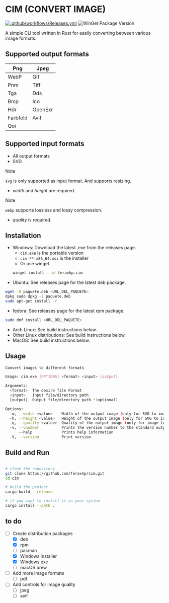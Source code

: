 # CIM (CONVERT IMAGE)

[![.github/workflows/Releases.yml](https://github.com/feraxhp/cim/actions/workflows/Releases.yml/badge.svg)](https://github.com/feraxhp/cim/actions/workflows/Releases.yml)
![WinGet Package Version](https://img.shields.io/winget/v/feraxhp.cim?style=flat&color=green)

A simple CLI tool written in Rust for easily converting between various image formats.

## Supported output formats

| Png      | Jpeg     |
| -------- | -------- |
| WebP     | Gif      |
| Pnm      | Tiff     |
| Tga      | Dds      |
| Bmp      | Ico      |
| Hdr      | OpenExr  |
| Farbfeld | Avif     |
| Qoi      |          |

## Supported input formats

- All output formats
- SVG

> [!Note]
> `svg` is only supported as input format.
> And supports resizing.
> - _width_ and _height_ are required.

> [!Note]
> `webp` supports lossless and lossy compression.
>  - _quality_ is required.

## Installation

- Windows: Download the latest .exe from the releases page.
    - `cim.exe` is the portable version
    - `cim-**-x86_64.msi` is the installer
    - Or use winget.
    ~~~bash
    winget install --id feraxhp.cim
    ~~~
- Ubuntu: See releases page for the latest deb package.
```bash
wget -O paquete.deb <URL_DEL_PAQUETE> 
dpkg sudo dpkg -i paquete.deb 
sudo apt-get install -f
```
- fedora: See releases page for the latest rpm package.
```bash
sudo dnf install <URL_DEL_PAQUETE>
```
- Arch Linux: See build instructions below.
- Other Linux distributions: See build instructions below.
- MacOS: See build instructions below.

## Usage
```bash
Convert images to different formats

Usage: cim.exe [OPTIONS] <format> <input> [output]

Arguments:
  <format>  The desire file Format
  <input>   Input file/directory path
  [output]  Output file/directory path *(optional)

Options:
  -w, --width <value>    Width of the output image (only for SVG to image) [default: 32]
  -h, --height <value>   Height of the output image (only for SVG to image) [default: 32]
  -q, --quality <value>  Quality of the output image (only for image to WebP) [default: 100]
  -v, --vnumber          Prints the version number to the standard output
      --help             Prints help information
  -V, --version          Print version
```

## Build and Run
```bash

# clone the repository
git clone https://github.com/feraxhp/cim.git
cd cim

# build the project
cargo build --release

# if you want to install it on your system
cargo install --path .
```

## to do
- [ ] Create distribution packages
  - [x] deb
  - [x] rpm
  - [ ] pacman
  - [x] Windows installer
  - [x] Windows exe
  - [ ] macOS brew

- [ ] Add more image formats
  - [ ] pdf

- [ ] Add controls for image quality
  - [ ] jpeg
  - [ ] avif
